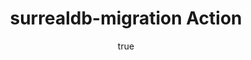 ---
title: "surrealdb-migration Action"
url: https://github.com/marketplace/actions/surrealdb-migrations
category: CI/CD
author:
  name: David Bottiau
  role: Software Engineer
  avatar: david-bottiau
topics:
  - Data Management
---